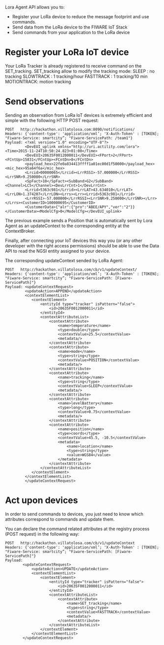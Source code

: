 
Lora Agent API allows you to:

- Register your LoRa device to reduce the message footprint and use commands.
- Send data from the LoRa device to the FIWARE IoT Stack
- Send commands from your application to the LoRa device

# Register your LoRa IoT device

Your LoRa Tracker is already registered to receive command on the SET_tracking.
SET_tracking allow to modify the tracking mode:
    SLEEP : no tracking
    SLOWTRACK : 1 tracking/hour
    FASTTRACK : 1 tracking/10 min
    MOTIONTRACK: motion tracking

# Send observations 

Sending an observation from LoRa IoT devices is extremely efficient and simple with the following HTTP POST request:

```
POST   http://hackathon.villatolosa.com:8090/notifications/
Headers: {'content-type': 'application/xml’; 'X-Auth-Token' : [TOKEN]; "Fiware-Service: smartcity”; "Fiware-ServicePath: /team1"}
Payload: <?xml version="1.0" encoding="UTF-8"?>
         <DevEUI_uplink xmlns="http://uri.actility.com/lora"><Time>2015-11-24T10:50:24.823+01:00</Time>
         <DevEUI>20635F0012000011</DevEUI><FPort>2</FPort><FCntUp>15831</FCntUp><FCntDn>8</FCntDn>
         <payload_hex>22fe0a834413ffff1a01ec00d1f50000</payload_hex><mic_hex>95a64f6a</mic_hex>
         <Lrcid>00000065</Lrcid><LrrRSSI>-57.000000</LrrRSSI><LrrSNR>9.250000</LrrSNR>
         <SpFact>10</SpFact><SubBand>G2</SubBand><Channel>LC5</Channel><DevLrrCnt>1</DevLrrCnt>
         <Lrrid>5363c981</Lrrid><LrrLAT>43.634010</LrrLAT><LrrLON>1.374207</LrrLON><Lrrs><Lrr><Lrrid>5363c981</Lrrid>
         <LrrRSSI>-57.000000</LrrRSSI><LrrSNR>9.250000</LrrSNR></Lrr></Lrrs><CustomerID>100000695</CustomerID>
         <CustomerData>{"alr":{"pro":"ABEE/APY","ver":"2"}}</CustomerData><ModelCfg>0</ModelCfg></DevEUI_uplink>
```

The previous example sends a Position that is automatically sent by Lora Agent as an updateContext to the corresponding entity at the ContextBroker.

Finally, after connecting your IoT devices this way you (or any other developer with the right access permissions) should be able to use the Data API to read the NGSI entity assigned to your device.

The corresponding updateContext sended by LoRa Agent:

```
POST   http://hackathon.villatolosa.com/cb/v1/updateContext/
Headers: {'content-type': 'application/xml’; 'X-Auth-Token' : [TOKEN]; "Fiware-Service: smartcity”; "Fiware-ServicePath: [Fiware-ServicePath]"}
Payload: <updateContextRequest>
         <updateAction>APPEND</updateAction>
         <contextElementList>
            <contextElement>
                <entityId type="tracker" isPattern="false">
                    <id>20635F0012000011</id>
                </entityId>
                <contextAttributeList>
                    <contextAttribute>
                        <name>temperature</name>
                        <type>double</type>
                        <contextValue>25.5</contextValue>
                        <metadata/>
                    </contextAttribute>
                    <contextAttribute>
                        <name>mode</name>
                        <type>string</type>
                        <contextValue>POSITION</contextValue>
                        <metadata/>
                    </contextAttribute>
                    <contextAttribute>
                        <name>tracking</name>
                        <type>string</type>
                        <contextValue>SLEEP</contextValue>
                        <metadata/>
                    </contextAttribute>
                    <contextAttribute>
                        <name>levelBattery</name>
                        <type>long</type>
                        <contextValue>0.75</contextValue>
                        <metadata/>
                    </contextAttribute>
                    <contextAttribute>
                        <name>position</name>
                        <type>coords</type>
                        <contextValue>45.5, -10.5</contextValue>
                        <metadata>
                            <name>location</name>
                            <type>string</type>
                            <value>WGS84</value>
                        </metadata>
                    </contextAttribute>
                </contextAttributeList>
            </contextElement>
         </contextElementList>
         </updateContextRequest>

```


# Act upon devices 

In order to send commands to devices, you just need to know which attributes correspond to commands and update them.

You can declare the command related attributes at the registry process (POST request) in the following way:

```
POST   http://hackathon.villatolosa.com/cb/v1/updateContext
Headers: {'content-type': 'application/xml’; 'X-Auth-Token' : [TOKEN]; "Fiware-Service: smartcity”; "Fiware-ServicePath: [Fiware-ServicePath]"}
Payload:
        <updateContextRequest>
            <updateAction>UPDATE</updateAction>
            <contextElementList>
                <contextElement>
                    <entityId type="tracker" isPattern="false">
                        <id>20635F0012000011</id>
                    </entityId>
                    <contextAttributeList>
                        <contextAttribute>
                            <name>SET_tracking</name>
                            <type>string</type>
                            <contextValue>FASTTRACK</contextValue>
                            <metadata/>
                        </contextAttribute>
                    </contextAttributeList>
                </contextElement>
            </contextElementList>
        </updateContextRequest>

```

